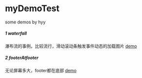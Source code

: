 # myDemoTest
some demos by hyy
##### 1 waterfall
瀑布流的事例，比较流行，滑动滚动条触发事件动态的加载图片   <a href="/demo/waterfall.html">demo</a>
##### 2 footerAtfooter
无论屏幕多大，footer都在底部  <a href="/demo/footerAtfooter.html">demo</a>
